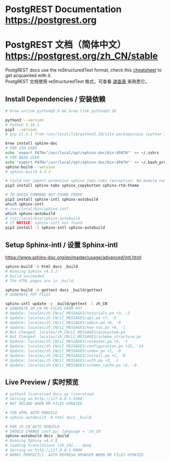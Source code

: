 # PostgREST Documentation https://postgrest.org
# PostgREST 文档（简体中文） https://postgrest.org/zh_CN/stable

PostgREST docs use the reStructuredText format, check this [cheatsheet](https://github.com/ralsina/rst-cheatsheet/blob/master/rst-cheatsheet.rst) to get acquainted with it.
<br />
PostgREST 文档使用 reStructuredText 格式，可查看 [速查表](https://github.com/ralsina/rst-cheatsheet/blob/master/rst-cheatsheet.rst) 来熟悉它。

## Install Dependencies / 安装依赖
```bash
# brew unlink python@3.9 && brew link python@3.10

python3 --version
# Python 3.10.1
pip3 --version
# pip 21.3.1 from /usr/local/lib/python3.10/site-packages/pip (python 3.10)

brew install sphinx-doc
# FOR ZSH USER
echo 'export PATH="/usr/local/opt/sphinx-doc/bin:$PATH"' >> ~/.zshrc
# FOR BASH USER
echo 'export PATH="/usr/local/opt/sphinx-doc/bin:$PATH"' >> ~/.bash_profile
sphinx-build --version
# sphinx-build 4.3.2

# Could not import extension sphinx_tabs.tabs (exception: No module named 'sphinx_tabs')
pip3 install sphinx-tabs sphinx_copybutton sphinx-rtd-theme

# TO AVOID COMMAND NOT FOUND ERROR
pip3 install sphinx-intl sphinx-autobuild
which sphinx-intl
# /usr/local/bin/sphinx-intl
which sphinx-autobuild
# /usr/local/bin/sphinx-autobuild
# If NOTICE: sphinx-intl not found
pip3 install -I sphinx-intl sphinx-autobuild
```

## Setup Sphinx-intl / 设置 Sphinx-intl
https://www.sphinx-doc.org/en/master/usage/advanced/intl.html
```bash
sphinx-build -b html docs _build
# Running Sphinx v4.3.2
# build succeeded.
# The HTML pages are in _build.

sphinx-build -b gettext docs _build/gettext
# GENERATE POT FILES

sphinx-intl update -p _build/gettext -l zh_CN
# GENERATE ZH_CN PO FILES FROM POT
# Update: locales/zh_CN/LC_MESSAGES/tutorials.po +3, -3
# Update: locales/zh_CN/LC_MESSAGES/api.po +7, -5
# Update: locales/zh_CN/LC_MESSAGES/admin.po +8, -0
# Update: locales/zh_CN/LC_MESSAGES/how-tos.po +9, -1
# Not Changed: locales/zh_CN/LC_MESSAGES/ecosystem.po
# Not Changed: locales/zh_CN/LC_MESSAGES/schema_structure.po
# Update: locales/zh_CN/LC_MESSAGES/releases.po +5, -5
# Update: locales/zh_CN/LC_MESSAGES/configuration.po +25, -14
# Update: locales/zh_CN/LC_MESSAGES/index.po +1, -0
# Update: locales/zh_CN/LC_MESSAGES/install.po +1, -0
# Update: locales/zh_CN/LC_MESSAGES/auth.po +3, -1
# Update: locales/zh_CN/LC_MESSAGES/schema_cache.po +2, -0
```
## Live Preview / 实时预览
```bash
# python3 livereload_docs.py livereload
# Serving on http://127.0.0.1:5500
# NOT RELOAD WHEN MO FILES UPDATED

# FOR HTML AUTO REBUILD
# sphinx-autobuild -b html docs _build

# FOR zh_CN AUTO REBUILD
# SHOULD CHANGE conf.py: language = 'zh_CN'
sphinx-autobuild docs _build
# Running Sphinx v4.4.0
# loading translations [zh_CN]... done
# Serving on http://127.0.0.1:8000
# WORKS PERFECTLY, AUTO REFRESH BROWSER WHEN MO FILES UPDATED.
```
